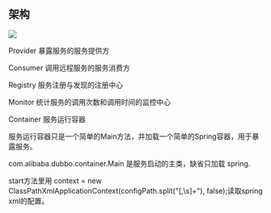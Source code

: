 
## 架构

![](http://dubbo.apache.org/docs/zh-cn/user/sources/images/dubbo-architecture.jpg)

  Provider	暴露服务的服务提供方
  
  Consumer	调用远程服务的服务消费方
  
  Registry	服务注册与发现的注册中心
  
  Monitor	统计服务的调用次数和调用时间的监控中心
  
  Container	服务运行容器
  

服务运行容器只是一个简单的Main方法，并加载一个简单的Spring容器，用于暴露服务。

com.alibaba.dubbo.container.Main 是服务启动的主类，缺省只加载 spring.

start方法里用  context = new ClassPathXmlApplicationContext(configPath.split("[,\\s]+"), false);读取spring xml的配置。
